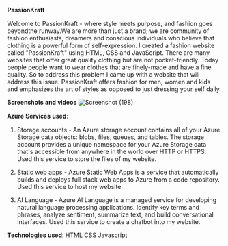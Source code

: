 𝐏𝐚𝐬𝐬𝐢𝐨𝐧𝐊𝐫𝐚𝐟𝐭

Welcome to PassionKraft - where style meets purpose, and fashion goes beyondthe runway.We are more than just a brand; we are community of fashion enthusiasts, dreamers and conscious individuals who believe that clothing is a powerful form of self-expression. I created a fashion website called "PassionKraft" using HTML, CSS and JavaScript. There are many websites that offer great quality clothing but are not pocket-friendly. Today people people want to wear clothes that are finely-made and have a fine quality. So to address this problem I came up with a website that will address this issue. PassionKraft offers fashion for men, women and kids and emphasizes the art of styles as opposed to just dressing your self daily.


 𝐒𝐜𝐫𝐞𝐞𝐧𝐬𝐡𝐨𝐭𝐬 𝐚𝐧𝐝 𝐯𝐢𝐝𝐞𝐨𝐬
![Screenshot (198)](https://github.com/Ketakichavan/FRTProject/assets/156675252/2421b53d-f5c2-41bc-b67d-df79d4b4402a)


𝐀𝐳𝐮𝐫𝐞 𝐒𝐞𝐫𝐯𝐢𝐜𝐞𝐬 𝐮𝐬𝐞𝐝:

1. Storage accounts - An Azure storage account contains all of your Azure Storage data objects: blobs, files, queues, and tables. The storage account provides a unique namespace for your Azure Storage data that's accessible from anywhere in the world over HTTP or HTTPS. Used this service to store the files of my website.

2. Static web apps - Azure Static Web Apps is a service that automatically builds and deploys full stack web apps to Azure from a code repository. Used this service to host my website.

3. AI Language - Azure AI Language is a managed service for developing natural language processing applications. Identify key terms and phrases, analyze sentiment, summarize text, and build conversational interfaces. Used this service to create a chatbot into my website.


𝐓𝐞𝐜𝐡𝐧𝐨𝐥𝐨𝐠𝐢𝐞𝐬 𝐮𝐬𝐞𝐝:
HTML
CSS
Javascript

